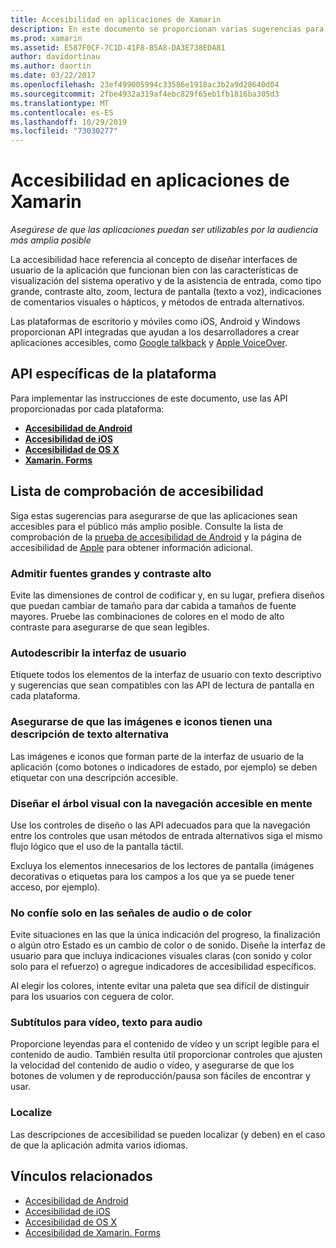 ```yaml
---
title: Accesibilidad en aplicaciones de Xamarin
description: En este documento se proporcionan varias sugerencias para la creación de aplicaciones accesibles. Por ejemplo, incluye recomendaciones sobre fuentes grandes, contraste alto, interfaces autodescriptivas, etc.
ms.prod: xamarin
ms.assetid: E587F0CF-7C1D-41F8-B5A8-DA3E738EDA81
author: davidortinau
ms.author: daortin
ms.date: 03/22/2017
ms.openlocfilehash: 23ef499005994c33586e1918ac3b2a9d28640d04
ms.sourcegitcommit: 2fbe4932a319af4ebc829f65eb1fb1816ba305d3
ms.translationtype: MT
ms.contentlocale: es-ES
ms.lasthandoff: 10/29/2019
ms.locfileid: "73030277"
---
```

# <a name="accessibility-in-xamarin-apps"></a>Accesibilidad en aplicaciones de Xamarin

_Asegúrese de que las aplicaciones puedan ser utilizables por la audiencia más amplia posible_

La accesibilidad hace referencia al concepto de diseñar interfaces de usuario de la aplicación que funcionan bien con las características de visualización del sistema operativo y de la asistencia de entrada, como tipo grande, contraste alto, zoom, lectura de pantalla (texto a voz), indicaciones de comentarios visuales o hápticos, y métodos de entrada alternativos.

Las plataformas de escritorio y móviles como iOS, Android y Windows proporcionan API integradas que ayudan a los desarrolladores a crear aplicaciones accesibles, como [Google talkback](https://play.google.com/store/apps/details?id=com.google.android.marvin.talkback) y [Apple VoiceOver](https://www.apple.com/accessibility/ios/voiceover/).

## <a name="platform-specific-apis"></a>API específicas de la plataforma

Para implementar las instrucciones de este documento, use las API proporcionadas por cada plataforma:

- [**Accesibilidad de Android**](~/android/app-fundamentals/accessibility.md)
- [**Accesibilidad de iOS**](~/ios/app-fundamentals/accessibility.md)
- [**Accesibilidad de OS X**](~/mac/app-fundamentals/accessibility.md)
- [**Xamarin. Forms**](~/xamarin-forms/app-fundamentals/accessibility/index.md)

<a name="checklist" />

## <a name="accessibility-checklist"></a>Lista de comprobación de accesibilidad

Siga estas sugerencias para asegurarse de que las aplicaciones sean accesibles para el público más amplio posible. Consulte la lista de comprobación de la [prueba de accesibilidad de Android](https://developer.android.com/training/accessibility/testing.html) y la página de accesibilidad de [Apple](https://www.apple.com/accessibility/) para obtener información adicional.

### <a name="support-large-fonts-and-high-contrast"></a>Admitir fuentes grandes y contraste alto

Evite las dimensiones de control de codificar y, en su lugar, prefiera diseños que puedan cambiar de tamaño para dar cabida a tamaños de fuente mayores.
Pruebe las combinaciones de colores en el modo de alto contraste para asegurarse de que sean legibles.

### <a name="make-the-user-interface-self-describing"></a>Autodescribir la interfaz de usuario

Etiquete todos los elementos de la interfaz de usuario con texto descriptivo y sugerencias que sean compatibles con las API de lectura de pantalla en cada plataforma.

### <a name="ensure-that-images-and-icons-have-an-alternate-text-description"></a>Asegurarse de que las imágenes e iconos tienen una descripción de texto alternativa

Las imágenes e iconos que forman parte de la interfaz de usuario de la aplicación (como botones o indicadores de estado, por ejemplo) se deben etiquetar con una descripción accesible.

### <a name="design-the-visual-tree-with-accessible-navigation-in-mind"></a>Diseñar el árbol visual con la navegación accesible en mente

Use los controles de diseño o las API adecuados para que la navegación entre los controles que usan métodos de entrada alternativos siga el mismo flujo lógico que el uso de la pantalla táctil.

Excluya los elementos innecesarios de los lectores de pantalla (imágenes decorativas o etiquetas para los campos a los que ya se puede tener acceso, por ejemplo).

### <a name="dont-rely-on-audio-or-color-cues-alone"></a>No confíe solo en las señales de audio o de color

Evite situaciones en las que la única indicación del progreso, la finalización o algún otro Estado es un cambio de color o de sonido. Diseñe la interfaz de usuario para que incluya indicaciones visuales claras (con sonido y color solo para el refuerzo) o agregue indicadores de accesibilidad específicos.

Al elegir los colores, intente evitar una paleta que sea difícil de distinguir para los usuarios con ceguera de color.

### <a name="captioning-for-video-text-for-audio"></a>Subtítulos para vídeo, texto para audio

Proporcione leyendas para el contenido de vídeo y un script legible para el contenido de audio. También resulta útil proporcionar controles que ajusten la velocidad del contenido de audio o vídeo, y asegurarse de que los botones de volumen y de reproducción/pausa son fáciles de encontrar y usar.

### <a name="localize"></a>Localize

Las descripciones de accesibilidad se pueden localizar (y deben) en el caso de que la aplicación admita varios idiomas.

## <a name="related-links"></a>Vínculos relacionados

- [Accesibilidad de Android](~/android/app-fundamentals/accessibility.md)
- [Accesibilidad de iOS](~/ios/app-fundamentals/accessibility.md)
- [Accesibilidad de OS X](~/mac/app-fundamentals/accessibility.md)
- [Accesibilidad de Xamarin. Forms](~/xamarin-forms/app-fundamentals/accessibility/index.md)
